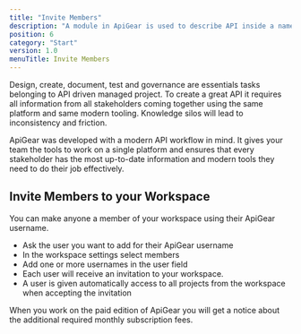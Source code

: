 ```yaml
---
title: "Invite Members"
description: "A module in ApiGear is used to describe API inside a namespace"
position: 6
category: "Start"
version: 1.0
menuTitle: Invite Members
---
```


Design, create, document, test and governance are essentials tasks belonging to API driven managed project. To create a great API it requires all information from all stakeholders coming together using the same platform and same modern tooling. Knowledge silos will lead to inconsistency and friction.

ApiGear was developed with a modern API workflow in mind. It gives your team the tools to work on a single platform and ensures that every stakeholder has the most up-to-date information and modern tools they need to do their job effectively.

## Invite Members to your Workspace

You can make anyone a member of your workspace using their ApiGear username.

- Ask the user you want to add for their ApiGear username
- In the workspace settings select members
- Add one or more usernames in the user field
- Each user will receive an invitation to your workspace.
- A user is given automatically access to all projects from the workspace when accepting the invitation

<alert>
When you work on the paid edition of ApiGear you will get a notice about the additional required monthly subscription fees.
</alert>
